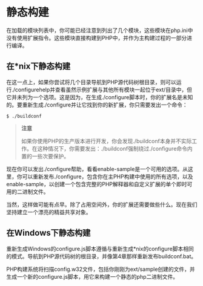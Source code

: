 # 静态构建

在加载的模块列表中，你可能已经注意到列出了几个模块，这些模块在php.ini中没有使用扩展指令。这些模块直接构建到PHP中，并作为主构建过程的一部分进行编译。

## 在*nix下静态构建

在这一点上，如果你尝试将几个目录导航到PHP源代码树根目录，则可以运行./configurehelp并查看虽然示例扩展与其他所有模块一起位于ext/目录中，但它并未列为一个选项。这是因为，在生成./configure脚本时，你的扩展名是未知的。要重新生成./configure并让它找到你的新扩展，你只需要发出一个命令：

```shell
$ ./buildconf
```

> **注意**
>
> 如果你使用PHP的生产版本进行开发，你会发现./buildconf本身并不实际工作。在这种情况下，你需要发出：./buildconf强制绕过./configure命令内置的一些次要保护。

现在你可以发出./configure帮助，看看enable-sample是一个可用的选项。从这里，你可以重新发布./configure，包含你在主PHP构建中使用的所有选项，以及enable-sample，以创建一个包含完整的PHP解释器和自定义扩展的单个即时可用的二进制文件。

当然，这样做可能有点早。除了占用空间外，你的扩展还需要做些什么。现在我们坚持建立一个漂亮的精益共享对象。

## 在Windows下静态构建

重新生成Windows的configure.js脚本遵循与重新生成*nix的configure脚本相同的模式。导航到PHP源代码树的根目录，并像第4章那样重新发布buildconf.bat。

PHP构建系统将扫描config.w32文件，包括你刚刚为ext/sample创建的文件，并生成一个新的configure.js脚本，用它来构建一个静态的php二进制文件。